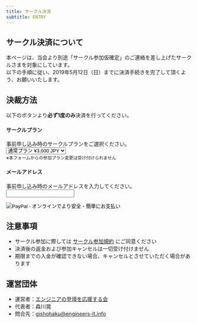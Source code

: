 ```yaml
---
title: サークル決済
subtitle: ENTRY
---
```


## サークル決済について

本ページは、当会より別途「サークル参加仮確定」のご連絡を差し上げたサークルさまを対象にしています。<br>
以下の手順に従い、2019年5月12日（日）までに決済手続きを完了して頂くよう、お願いいたします。<br>

## 決裁方法

以下のボタンより**必ず1度のみ**決済を行ってください。<br>

<form action="https://www.paypal.com/cgi-bin/webscr" method="post" target="_top" accept-charset="shift_jis">
    <input type="hidden" name="cmd" value="_s-xclick">
    <input type="hidden" name="hosted_button_id" value="V3QFKMH7S45ZQ">
    <p>
    <h4>サークルプラン</h4>
        事前申し込み時のサークルプランをご選択ください。<br>
        <input type="hidden" name="on0" value="出展種別">
        <select name="os0">
            <option value="NORMALPLAN">通常プラン ¥3,000 JPY</option>
            <option value="DOUBLEPLAN">倍量プラン ¥6,000 JPY</option>
        </select><br>
        <small>
            ※本フォームからの参加プラン変更は受け付けられません<br>
        </small>
    </p>
    <p>
        <h4>メールアドレス</h4>
        <input type="hidden" name="on1" value="申込時のメールアドレス">
        事前申し込み時のメールアドレスを入力してください。<br>
        <input type="text" name="os1" maxlength="200"><br>
        <input type="hidden" name="currency_code" value="JPY">
    </p>
    <p>
        <input type="image" src="https://www.paypalobjects.com/ja_JP/JP/i/btn/btn_buynowCC_LG.gif" border="0" name="submit" alt="PayPal - オンラインでより安全・簡単にお支払い">
        <img alt="" border="0" src="https://www.paypalobjects.com/ja_JP/i/scr/pixel.gif" width="1" height="1">
    </p>
</form>

## 注意事項

- サークル参加に際しては [サークル参加規約](/terms/) にご同意ください
- 決済後の返金および参加キャンセルは一切受け付けません
- 期限までの入金が確認できない場合、キャンセルとさせていただく場合があります

## 運営団体

- 運営者：[エンジニアの登壇を応援する会](https://portal.engineers-lt.info/)
- 代表者：森川晃
- 問合先：[gishohaku@engineers-lt.info](mailto:gishohaku@engineers-lt.info)
